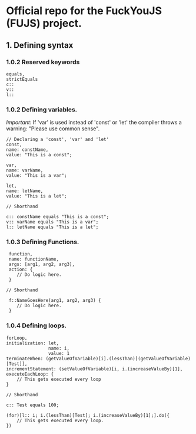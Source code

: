 # Official repo for the FuckYouJS (FUJS) project.


## 1. Defining syntax

### 1.0.2 Reserved keywords

```
equals,
strictEquals
c::
v::
l::
```

### 1.0.2 Defining variables.

*Important*: If 'var' is used instead of 'const' or 'let' the compiler throws a warning: "Please use common sense".

```
// Declaring a 'const', 'var' and 'let'
const,
name: constName,
value: "This is a const";

var,
name: varName,
value: "This is a var";

let,
name: letName,
value: "This is a let";

// Shorthand

c:: constName equals "This is a const";
v:: varName equals "This is a var";
l:: letName equals "This is a let";
```

### 1.0.3 Defining Functions.

```
 function,
 name: functionName,
 args: [arg1, arg2, arg3],
 action: {
    // Do logic here.
 }

// Shorthand

 f::NameGoesHere(arg1, arg2, arg3) {
    // Do logic here.
 }

```
### 1.0.4 Defining loops.

```
forLoop,
initialization: let,
                name: i,
                value: 1
terminateWhen: (getValueOfVariable)[i].(lessThan)[(getValueOfVariable)[Test]],
incrementStatement: (setValueOfVariable)[i, i.(increaseValueBy)[1],
executeEachLoop: {
    // This gets executed every loop
}

// Shorthand

c:: Test equals 100;

(for)[l:: i; i.(lessThan)[Test]; i.(increaseValueBy)[1];].do({
    // This gets executed every loop.
})
```
